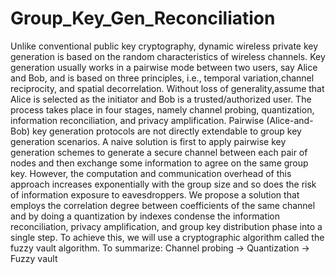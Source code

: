 # Group_Key_Gen_Reconciliation

Unlike conventional public key cryptography, dynamic wireless private key generation is based on the random characteristics of wireless channels.
Key generation usually works in a pairwise mode between two users, say
Alice and Bob, and is based on three principles, i.e., temporal variation,channel reciprocity, and spatial decorrelation. Without loss of generality,assume that Alice is selected as the initiator and Bob is a trusted/authorized
user. 
The process takes place in four stages, namely channel probing, quantization, information reconciliation, and privacy amplification. Pairwise
(Alice-and-Bob) key generation protocols are not directly extendable to group
key generation scenarios.
A naive solution is first to apply pairwise key generation schemes to generate
a secure channel between each pair of nodes and then exchange some information
to agree on the same group key.
However, the computation and communication overhead of this approach
increases exponentially with the group size and so does the risk of information
exposure to eavesdroppers.
We propose a solution that employs the correlation degree between coefficients of the same channel and by doing a quantization by indexes condense the information reconciliation, privacy amplification, and group key distribution
phase into a single step. To achieve this, we will use a cryptographic algorithm
called the fuzzy vault algorithm. 
To summarize: Channel probing → Quantization → Fuzzy vault